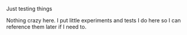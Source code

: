 Just testing things

Nothing crazy here. I put little experiments and tests I do here so I can
reference them later if I need to.

